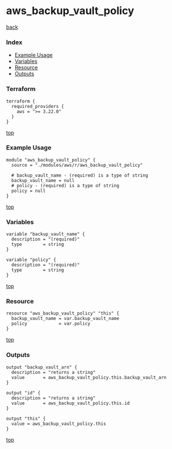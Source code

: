 # aws_backup_vault_policy
[back](../aws.md)
### Index
- [Example Usage](#example-usage)
- [Variables](#variables)
- [Resource](#resource)
- [Outputs](#outputs)
### Terraform
```hcl
terraform {
  required_providers {
    aws = ">= 3.22.0"
  }
}
```
[top](#index)
### Example Usage
```hcl
module "aws_backup_vault_policy" {
  source = "./modules/aws/r/aws_backup_vault_policy"

  # backup_vault_name - (required) is a type of string
  backup_vault_name = null
  # policy - (required) is a type of string
  policy = null
}
```
[top](#index)
### Variables
```hcl
variable "backup_vault_name" {
  description = "(required)"
  type        = string
}

variable "policy" {
  description = "(required)"
  type        = string
}
```
[top](#index)

### Resource
```hcl
resource "aws_backup_vault_policy" "this" {
  backup_vault_name = var.backup_vault_name
  policy            = var.policy
}
```
[top](#index)
### Outputs
```hcl
output "backup_vault_arn" {
  description = "returns a string"
  value       = aws_backup_vault_policy.this.backup_vault_arn
}

output "id" {
  description = "returns a string"
  value       = aws_backup_vault_policy.this.id
}

output "this" {
  value = aws_backup_vault_policy.this
}
```
[top](#index)
